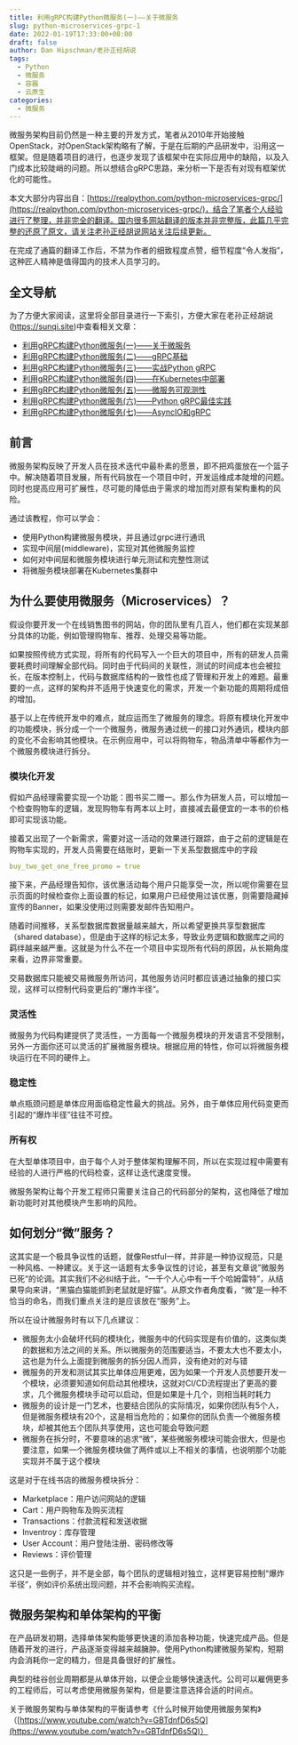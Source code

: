 ```yaml
---
title: 利用gRPC构建Python微服务(一)——关于微服务
slug: python-microservices-grpc-1
date: 2022-01-19T17:33:00+08:00
draft: false
author: Dan Hipschman/老孙正经胡说
tags:
  - Python
  - 微服务
  - 容器
  - 云原生
categories:
  - 微服务
---
```


微服务架构目前仍然是一种主要的开发方式，笔者从2010年开始接触OpenStack，对OpenStack架构略有了解，于是在后期的产品研发中，沿用这一框架。但是随着项目的进行，也逐步发现了该框架中在实际应用中的缺陷，以及入门成本比较陡峭的问题。所以想结合gRPC思路，来分析一下是否有对现有框架优化的可能性。

本文大部分内容出自：[https://realpython.com/python-microservices-grpc/](https://realpython.com/python-microservices-grpc/)，结合了笔者个人经验进行了整理，并非完全的翻译。国内很多网站翻译的版本并非完整版，此篇几乎完整的还原了原文，请关注老孙正经胡说网站关注后续更新。

在完成了通篇的翻译工作后，不禁为作者的细致程度点赞，细节程度“令人发指”，这种匠人精神是值得国内的技术人员学习的。

<!-- more -->

## 全文导航

为了方便大家阅读，这里将全部目录进行一下索引，方便大家在老孙正经胡说(https://sunqi.site)中查看相关文章：

* [利用gRPC构建Python微服务(一)——关于微服务](/posts/python-microservices-grpc-1/)
* [利用gRPC构建Python微服务(二)——gRPC基础](/posts/python-microservices-grpc-2/)
* [利用gRPC构建Python微服务(三)——实战Python gRPC](/posts/python-microservices-grpc-3/)
* [利用gRPC构建Python微服务(四)——在Kubernetes中部署](/posts/python-microservices-grpc-4/)
* [利用gRPC构建Python微服务(五)——微服务可观测性](/posts/python-microservices-grpc-5/)
* [利用gRPC构建Python微服务(六)——Python gRPC最佳实践](/posts/python-microservices-grpc-6/)
* [利用gRPC构建Python微服务(七)——AsyncIO和gRPC](/posts/python-microservices-grpc-7/)

## 前言

微服务架构反映了开发人员在技术迭代中最朴素的愿景，即不把鸡蛋放在一个篮子中。解决随着项目发展，所有代码放在一个项目中时，开发运维成本陡增的问题。同时也提高应用可扩展性，尽可能的降低由于需求的增加而对原有架构重构的风险。

通过该教程，你可以学会：

- 使用Python构建微服务模块，并且通过grpc进行通讯
- 实现中间层(middleware)，实现对其他微服务监控
- 如何对中间层和微服务模块进行单元测试和完整性测试
- 将微服务模块部署在Kubernetes集群中

## 为什么要使用微服务（Microservices）？

假设你要开发一个在线销售图书的网站，你的团队里有几百人，他们都在实现某部分具体的功能，例如管理购物车、推荐、处理交易等功能。

如果按照传统方式实现，将所有的代码写入一个巨大的项目中，所有的研发人员需要耗费时间理解全部代码。同时由于代码间的关联性，测试的时间成本也会被拉长，在版本控制上，代码与数据库结构的一致性也成了管理和开发上的难题。最重要的一点，这样的架构并不适用于快速变化的需求，开发一个新功能的周期将成倍的增加。

基于以上在传统开发中的难点，就应运而生了微服务的理念。将原有模块化开发中的功能模块，拆分成一个一个微服务，微服务通过统一的接口对外通讯，模块内部的变化不会影响其他模块。在示例应用中，可以将购物车，物品清单中等都作为一个微服务模块进行拆分。

### 模块化开发

假如产品经理需要实现一个功能：图书买二赠一。那么作为研发人员，可以增加一个检查购物车的逻辑，发现购物车有两本以上时，直接减去最便宜的一本书的价格即可实现该功能。

接着又出现了一个新需求，需要对这一活动的效果进行跟踪，由于之前的逻辑是在购物车实现的，开发人员需要在结账时，更新一下关系型数据库中的字段

```yaml
buy_two_get_one_free_promo = true
```

接下来，产品经理告知你，该优惠活动每个用户只能享受一次，所以呢你需要在显示页面的时候检查你上面设置的标记，如果用户已经使用过该优惠，则需要隐藏掉宣传的Banner，如果没使用过则需要发邮件告知用户。

随着时间推移，关系型数据库数据量越来越大，所以希望更换共享型数据库（shared database），但是由于这样的标记太多，导致业务逻辑和数据库之间的羁绊越来越严重。这就是为什么不在一个项目中实现所有代码的原因，从长期角度来看，边界非常重要。

交易数据库只能被交易微服务所访问，其他服务访问时都应该通过抽象的接口实现，这样可以控制代码变更后的”爆炸半径“。

### 灵活性

微服务为代码构建提供了灵活性，一方面每一个微服务模块的开发语言不受限制，另外一方面你还可以灵活的扩展微服务模块。根据应用的特性，你可以将微服务模块运行在不同的硬件上。

### 稳定性

单点瓶颈问题是单体应用面临稳定性最大的挑战。另外，由于单体应用代码变更而引起的“爆炸半径”往往不可控。

### 所有权

在大型单体项目中，由于每个人对于整体架构理解不同，所以在实现过程中需要有经验的人进行严格的代码检查，这样让迭代速度变慢。

微服务架构让每个开发工程师只需要关注自己的代码部分的架构，这也降低了增加新功能时对其他模块产生影响的风险。

## 如何划分“微”服务？

这其实是一个极具争议性的话题，就像Restful一样，并非是一种协议规范，只是一种风格、一种建议。关于这一话题有太多争议性的讨论，甚至有文章说”微服务已死“的论调。其实我们不必纠结于此，“一千个人心中有一千个哈姆雷特”，从结果导向来讲，“黑猫白猫能抓到老鼠就是好猫”。从原文作者角度看，“微”是一种不恰当的命名，而我们重点关注的是应该放在“服务”上。

所以在设计微服务时有以下几点建议：

- 微服务太小会破坏代码的模块化，微服务中的代码实现是有价值的，这类似类的数据和方法之间的关系。所以微服务的范围要适当，不要太大也不要太小，这也是为什么上面提到微服务的拆分因人而异，没有绝对的对与错
- 微服务的开发和测试其实比单体应用更难，因为如果一个开发人员想要开发一个模块，必须要知道如何启动其他模块，这就对CI/CD流程提出了更高的要求，几个微服务模块手动可以启动，但是如果是十几个，则相当耗时耗力
- 微服务的设计是一门艺术，也要结合团队的实际情况，如果你团队有5个人，但是微服务模块有20个，这是相当危险的；如果你的团队负责一个微服务模块，却被其他五个团队共享使用，这也可能会导致问题
- 微服务在拆分时，不要意味的追求“微”，某些微服务模块可能会很大，但是也要注意，如果一个微服务模块做了两件或以上不相关的事情，也说明那个功能实现并不属于这个模块

这是对于在线书店的微服务模块拆分：

- Marketplace：用户访问网站的逻辑
- Cart：用户购物车及购买流程
- Transactions：付款流程和发送收据
- Inventroy：库存管理
- User Account：用户登陆注册、密码修改等
- Reviews：评价管理

这只是一些例子，并不是全部，每个团队的逻辑相对独立，这样更容易控制“爆炸半径”，例如评价系统出现问题，并不会影响购买流程。

## 微服务架构和单体架构的平衡

在产品研发初期，选择单体架构能够更快速的添加各种功能，快速完成产品。但是随着开发的进行，产品逐渐变得越来越臃肿。使用Python构建微服务架构，短期内会消耗你一定的精力，但是具备很好的扩展性。

典型的硅谷创业周期都是从单体开始，以便企业能够快速迭代。公司可以雇佣更多的工程师后，可以考虑使用微服务架构，但是要注意选择合适的时间点。

关于微服务架构与单体架构的平衡请参考《什么时候开始使用微服务架构》（[https://www.youtube.com/watch?v=GBTdnfD6s5Q](https://www.youtube.com/watch?v=GBTdnfD6s5Q)）